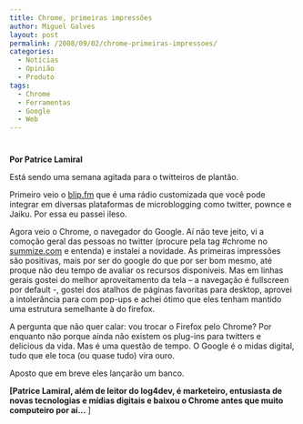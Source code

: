 ```yaml
---
title: Chrome, primeiras impressões
author: Miguel Galves
layout: post
permalink: /2008/09/02/chrome-primeiras-impressoes/
categories:
  - Notícias
  - Opinião
  - Produto
tags:
  - Chrome
  - Ferramentas
  - Google
  - Web
---
```

# 

**Por Patrice Lamiral**

Está sendo uma semana agitada para o twitteiros de plantão.

Primeiro veio o [blip.fm][1] que é uma rádio customizada que você pode integrar em diversas plataformas de microblogging como twitter, pownce e Jaiku. Por essa eu passei ileso.

 [1]: http://blip.fm/

Agora veio o Chrome, o navegador do Google. Aí não teve jeito, vi a comoção geral das pessoas no twitter (procure pela tag #chrome no [summize.com][2] e entenda) e instalei a novidade. As primeiras impressões são positivas, mais por ser do google do que por ser bom mesmo, até proque não deu tempo de avaliar os recursos disponíveis. Mas em linhas gerais gostei do melhor aproveitamento da tela – a navegação é fullscreen por default -, gostei dos atalhos de páginas favoritas para desktop, aprovei a intolerância para com pop-ups e achei ótimo que eles tenham mantido uma estrutura semelhante à do firefox.

 [2]: http://summize.com/

A pergunta que não quer calar: vou trocar o Firefox pelo Chrome? Por enquanto não porque ainda não existem os plug-ins para twitters e delicious da vida. Mas é uma questão de tempo. O Google é o midas digital, tudo que ele toca (ou quase tudo) vira ouro.

Aposto que em breve eles lançarão um banco.

**[Patrice Lamiral, além de leitor do log4dev, é marketeiro, entusiasta de novas tecnologias e mídias digitais e baixou o Chrome antes que muito computeiro por aí...** ]
